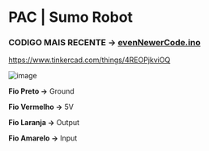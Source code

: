 # PAC | Sumo Robot
### CODIGO MAIS RECENTE -> <ins>evenNewerCode.ino</ins>

https://www.tinkercad.com/things/4REOPjkviOQ

![image](https://user-images.githubusercontent.com/125526050/227752442-9e2bac50-faa9-4ef2-8694-bde24a389990.png)

**Fio Preto ->**  Ground

**Fio Vermelho ->** 5V

**Fio Laranja ->** Output

**Fio Amarelo ->** Input

